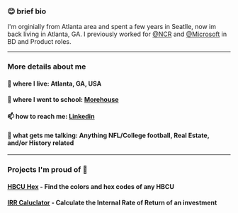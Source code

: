 

### 😊 brief bio 

I'm orginially from Atlanta area and spent a few years in Seatlle, now im back living in Atlanta, GA. I previously  worked for [@NCR](https://ncr.com) and [@Microsoft](https://microsft.com) in BD and Product roles. 
 
--------
### More details about me  

#### 📍  where I live: Atlanta, GA, USA
#### 🏫  where I went to school: [Morehouse](https://www.morehouse.edu/) 
#### 📫  how to reach me: [Linkedin](http://linkedin.com/in/matthewlmanning)
#### 🥰  what gets me talking: Anything NFL/College football, Real Estate, and/or History related

--------
### Projects I'm proud of 🥰

#### [HBCU Hex](http://hbcuhex.com) - Find the colors and hex codes of any HBCU</a>
#### [IRR Caluclator](http://irrcalculator.xyz) - Calculate the Internal Rate of Return of an investment
<!---
mattlovestech/mattlovestech is a ✨ special ✨ repository because its `README.md` (this file) appears on your GitHub profile.
You can click the Preview link to take a look at your changes.
--->

